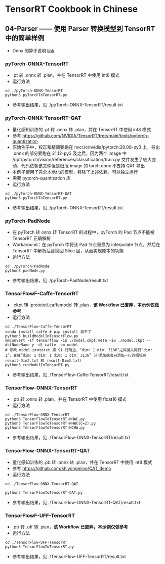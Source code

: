 # TensorRT Cookbook in Chinese

## 04-Parser —— 使用 Parser 转换模型到 TensorRT 中的简单样例
+ Onnx 的算子说明 [link](https://github.com/onnx/onnx/blob/main/docs/Operators.md)

### pyTorch-ONNX-TensorRT
+ .pt 转 .onnx 转 .plan，并在 TensorRT 中使用 int8 模式
+ 运行方法
```shell
cd ./pyTorch-ONNX-TensorRT
python3 pyTorchToTensorRT.py
```
+ 参考输出结果，见 ./pyTorch-ONNX-TensorRT/result.txt

### pyTorch-ONNX-TensorRT-QAT
+ 量化感知训练的 .pt 转 .onnx 转 .plan，并在 TensorRT 中使用 int8 模式
+ 参考 https://github.com/NVIDIA/TensorRT/tree/main/tools/pytorch-quantization
+ 原始例子中，校正和精调要跑在 nvcr.io/nvidia/pytorch:20.08-py3 上，导出 .onnx 的部分要跑在 21.12-py3 及之后。因为两个 image 中 /opt/pytorch/vision/references/classification/train.py 文件发生了较大变动，代码依赖该文件但是旧版 image 的 torch.onnx 不支持 QAT 导出
+ 本例子使用了完全本地化的模型，移除了上述依赖，可以独立运行
+ 需要 pytorch-quantization 库
+ 运行方法
```shell
cd ./pyTorch-ONNX-TensorRT-QAT
python3 pyTorchToTensorRT.py
```
+ 参考输出结果，见 ./pyTorch-ONNX-TensorRT/result.txt

### pyTorch-PadNode
+ 在 pyTorch 转 onnx 转 TensorRT 的过程中，pyTorch 的 Pad 节点不能被 TensorRT 正确解析
+ Workaround：在 pyTorch 中将该 Pad 节点替换为 interpolate 节点，然后在 TensorRT 中解析后替换回 Slice 层，从而实现原本的功能
+ 运行方法
```shell
cd ./pyTorch-PadNode
python3 padNode.py
```
+ 参考输出结果，见 ./pyTorch-PadNode/result.txt

### TensorFlowF-Caffe-TensorRT
+ .ckpt 转 .prototxt/.caffemodel 转 .plan，**该 Workflow 已废弃，本示例仅做参考**
+ 运行方法
```shell
cd ./TensorFlow-Caffe-TensorRT
conda install caffe # pip install 装不了
python3 buildModelInTensorFlow.py
mmconvert -sf tensorflow -in ./model.ckpt.meta -iw ./model.ckpt --dstNodeName y -df caffe -om model
# 修改 model.prototxt 第 91 行附近，“dim: 1 dim: 3136”之间插入两行“dim: 1”，变成“dim: 1 dim: 1 dim: 1 dim: 3136”（不添加或者只添加一行的报错见 result-Dim2.txt 和 result-Dim3.txt）
python3 runModelInTensorRT.py
```
+ 参考输出结果，见 ./TensorFlow-Caffe-TensorRT/result.txt

### TensorFlow-ONNX-TensorRT
+ .pb 转 .onnx 转 .plan，并在 TensorRT 中使用 float16 模式
+ 运行方法
```shell
cd ./TensorFlow-ONNX-TensorRT
python3 TensorFlowToTensorRT-NHWC.py
python3 TensorFlowToTensorRT-NHWC(C=2).py
python3 TensorFlowToTensorRT-NCHW.py
```
+ 参考输出结果，见 ./TensorFlow-ONNX-TensorRT/result.txt

### TensorFlow-ONNX-TensorRT-QAT
+ 量化感知训练的 .pb 转 .onnx 转 .plan，并在 TensorRT 中使用 int8 模式
+ 参考 https://github.com/shiyongming/QAT_demo
+ 运行方法
```shell
cd ./TensorFlow-ONNX-TensorRT-QAT

python3 TensorFlowToTensorRT-QAT.py
```
+ 参考输出结果，见 ./TensorFlow-ONNX-TensorRT-QAT/result.txt

### TensorFlowF-UFF-TensorRT
+ .pb 转 .uff 转 .plan，**该 Workflow 已废弃，本示例仅做参考**
+ 运行方法
```shell
cd ./TensorFlow-UFF-TensorRT
python3 TensorFlowToTensorRT.py
```
+ 参考输出结果，见 ./TensorFlow-UFF-TensorRT/result.txt

